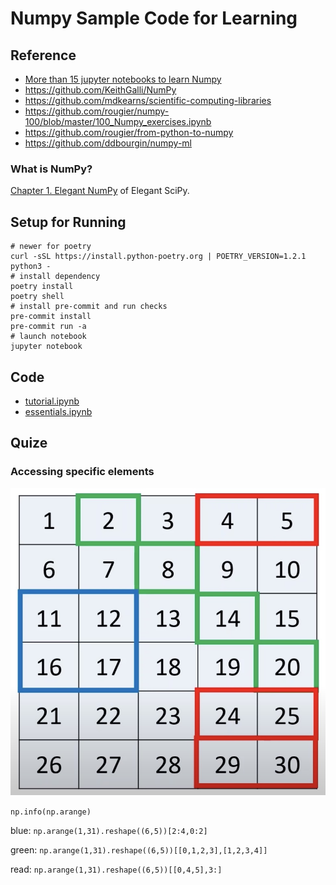 # Numpy Sample Code for Learning

## Reference

- [More than 15 jupyter notebooks to learn Numpy](https://www.kaggle.com/getting-started/115421)
- <https://github.com/KeithGalli/NumPy> [](https://www.youtube.com/watch?v=GB9ByFAIAH4)
- <https://github.com/mdkearns/scientific-computing-libraries>
- <https://github.com/rougier/numpy-100/blob/master/100_Numpy_exercises.ipynb>
- <https://github.com/rougier/from-python-to-numpy>
- <https://github.com/ddbourgin/numpy-ml>

### What is NumPy?

[Chapter 1. Elegant NumPy](https://www.oreilly.com/library/view/elegant-scipy/9781491922927/ch01.html) of Elegant SciPy.

## Setup for Running

    # newer for poetry
    curl -sSL https://install.python-poetry.org | POETRY_VERSION=1.2.1 python3 -
    # install dependency
    poetry install
    poetry shell
    # install pre-commit and run checks
    pre-commit install
    pre-commit run -a
    # launch notebook
    jupyter notebook

## Code

- [tutorial.ipynb](./tutorial.ipynb)
- [essentials.ipynb](./essentials.ipynb) [](https://www.youtube.com/watch?v=DcfYgePyedM)

## Quize

### Accessing specific elements

![Access selected data](./images/quize-access1.jpg)

`np.info(np.arange)`

blue: `np.arange(1,31).reshape((6,5))[2:4,0:2]`

green: `np.arange(1,31).reshape((6,5))[[0,1,2,3],[1,2,3,4]]`

read: `np.arange(1,31).reshape((6,5))[[0,4,5],3:]`
